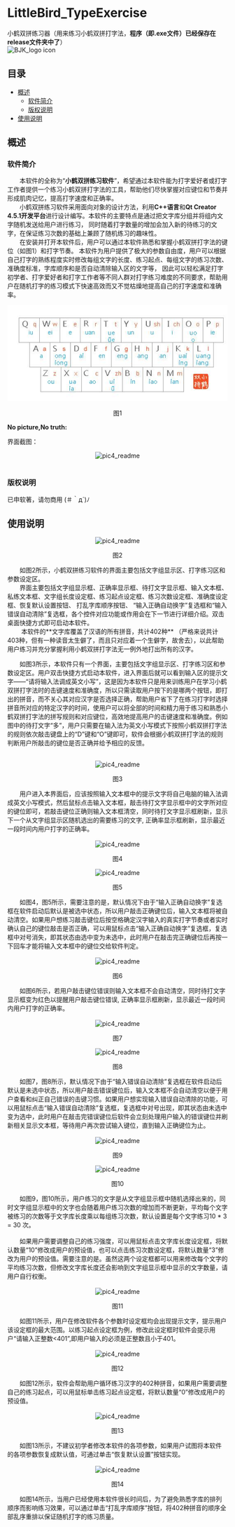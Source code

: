 # LittleBird_TypeExercise
小鹤双拼练习器（用来练习小鹤双拼打字法，**程序（即.exe文件）已经保存在release文件夹中了**）
<br>
![BJK_logo icon](https://github.com/bjk12/LittleBird_TypeExercise/blob/main/bjk1.ico)  
## 目录
* [概述](#概述)
  * [软件简介](#软件简介)
  * [版权说明](#版权说明)
* [使用说明](#使用说明)

## 概述
### 软件简介
&#8195;&#8195;本软件的全称为“**小鹤双拼练习软件**”，希望通过本软件能为打字爱好者或打字工作者提供一个练习小鹤双拼打字法的工具，帮助他们尽快掌握对应键位和节奏并形成肌肉记忆，提高打字速度和正确率。<br>
&#8195;&#8195;小鹤双拼练习软件采用面向对象的设计方法，利用**C++语言**和**Qt Creator 4.5.1开发平台**进行设计编写。本软件的主要特点是通过把文字库分组并将组内文字随机发送给用户进行练习，
同时随着打字数量的增加会加入新的待练习的文字，在保证练习次数的基础上兼顾了随机练习的趣味性。<br>
&#8195;&#8195;在安装并打开本软件后，用户可以通过本软件熟悉和掌握小鹤双拼打字法的键位（如图1）和打字节奏。
本软件为用户提供了极大的参数自由度，用户可以根据自己打字的熟练程度实时修改每组文字的长度、练习起点、每组文字的练习次数、准确度标准，字库顺序和是否自动清除输入区的文字等，
因此可以轻松满足打字初学者、打字爱好者和打字工作者等不同人群对打字练习难度的不同要求，帮助用户在随机打字的练习模式下快速高效而又不觉枯燥地提高自己的打字速度和准确率。<br>
<div align=center><img src="https://github.com/bjk12/LittleBird_TypeExercise/blob/main/pic4_readme/image001.jpg" alt="pic4_readme"/></div>
<p align="center">图1</p>

**No picture,No truth:**<br>

界面截图：<br>
<div align=center><img src="https://github.com/bjk12/LittleBird_TypeExercise/blob/main/pic4_readme/image015.jpg" alt="pic4_readme"/></div><br>

### 版权说明
已申软著，请勿商用 (＃｀д´)ﾉ<br>
## 使用说明

<div align=center><img src="https://github.com/bjk12/LittleBird_TypeExercise/blob/main/pic4_readme/image022.jpg" alt="pic4_readme"/></div>
<p align="center">图2</p>
&#8195;&#8195;如图2所示，小鹤双拼练习软件的界面主要包括文字组显示区、打字练习区和参数设定区。<br>
&#8195;&#8195;界面主要包括文字组显示框、正确率显示框、待打文字显示框、输入文本框、私练文本框、文字组长度设定框、练习起点设定框、练习次数设定框、准确度设定框、恢复默认设置按钮、
打乱字库顺序按钮、 “输入正确自动换字”复选框和“输入错误自动清除”复选框，各个控件对应功能或作用会在下一节进行详细介绍。双击桌面快捷方式即可启动本软件。<br>
&#8195;&#8195; 本软件的**文字库覆盖了汉语的所有拼音，共计402种** （严格来说共计403种，但有一种读音太生僻了，而且只对应着一个生僻字，故舍去），以此帮助用户练习并充分掌握利用小鹤双拼打字法无一例外地打出所有的汉字。 <br>

&#8195;&#8195;如图3所示，本软件只有一个界面，主要包括文字组显示区、打字练习区和参数设定区。用户双击快捷方式启动本软件，进入界面后就可以看到输入区的提示文字——“请将输入法调成英文小写”，这是因为本软件只是用来训练用户在学习小鹤双拼打字法时的击键速度和准确度，所以只需读取用户按下的是哪两个按钮，即打出的拼音，而不关心其对应汉字是否选择正确，帮助用户省下了在练习打字时选择拼音所对应的特定汉字的时间，使用户可以将全部的时间和精力用于练习和熟悉小鹤双拼打字法的拼写规则和对应键位，高效地提高用户的击键速度和准确度。例如图中的待打文字“多”，用户只需要在输入法为英文小写模式下按照小鹤双拼打字法的规则依次敲击键盘上的“D”键和“O”键即可，软件会根据小鹤双拼打字法的规则判断用户所敲击的键位是否正确并给予相应的反馈。<br><br>
<div align=center><img src="https://github.com/bjk12/LittleBird_TypeExercise/blob/main/pic4_readme/image023.jpg" alt="pic4_readme"/></div>
<p align="center">图3</p>
&#8195;&#8195;用户进入本界面后，应该按照输入文本框中的提示文字将自己电脑的输入法调成英文小写模式，然后鼠标点击输入文本框，敲击待打文字显示框中的文字所对应的键位即可，若敲击键位正确则输入文本框清空，同时待打文字显示框刷新，显示下一个从文字组显示区随机选出的需要练习的文字, 正确率显示框刷新，显示最近一段时间内用户打字的正确率。<br><br>
<div align=center><img src="https://github.com/bjk12/LittleBird_TypeExercise/blob/main/pic4_readme/image024.jpg" alt="pic4_readme"/></div>
<p align="center">图4</p>
<div align=center><img src="https://github.com/bjk12/LittleBird_TypeExercise/blob/main/pic4_readme/image025.jpg" alt="pic4_readme"/></div>
<p align="center">图5</p>
&#8195;&#8195;如图4，图5所示，需要注意的是，默认情况下由于“输入正确自动换字”复选框在软件启动后默认是被选中状态，所以用户敲击正确键位后，输入文本框将被自动清空。如果用户想练习敲击键位后按空格确定汉字输入的真实打字节奏或者实时确认自己的键位敲击是否正确，可以用鼠标点击“输入正确自动换字”复选框，复选框中对号消失，即其状态由选中变为未选中，此时用户在敲击完正确键位后再按一下回车才能将输入文本框中的键位交给软件判定。<br><br>
<div align=center><img src="https://github.com/bjk12/LittleBird_TypeExercise/blob/main/pic4_readme/image026.jpg" alt="pic4_readme"/></div>
<p align="center">图6</p>
&#8195;&#8195;如图6所示，若用户敲击键位错误则输入文本框不会自动清空，同时待打文字显示框变为红色以提醒用户敲击键位错误, 正确率显示框刷新，显示最近一段时间内用户打字的正确率。<br><br>
<div align=center><img src="https://github.com/bjk12/LittleBird_TypeExercise/blob/main/pic4_readme/image027.jpg" alt="pic4_readme"/></div>
<p align="center">图7</p>
<div align=center><img src="https://github.com/bjk12/LittleBird_TypeExercise/blob/main/pic4_readme/image028.jpg" alt="pic4_readme"/></div>
<p align="center">图8</p>
&#8195;&#8195;如图7，图8所示，默认情况下由于“输入错误自动清除”复选框在软件启动后默认是未选中状态，所以用户敲击错误键位后，输入文本框不会自动清空以便于用户查看和纠正自己错误的击键习惯。如果用户想实现输入错误自动清除的功能，可以用鼠标点击“输入错误自动清除”复选框，复选框中对号出现，即其状态由未选中变为选中，此时用户在敲击完错误键位后软件会立刻处理用户输入的错误键位并刷新相关显示文本框，等待用户再次尝试输入键位，直到输入正确键位为止。<br><br>
<div align=center><img src="https://github.com/bjk12/LittleBird_TypeExercise/blob/main/pic4_readme/image029.jpg" alt="pic4_readme"/></div>
<p align="center">图9</p>
<div align=center><img src="https://github.com/bjk12/LittleBird_TypeExercise/blob/main/pic4_readme/image030.jpg" alt="pic4_readme"/></div>
<p align="center">图10</p>
&#8195;&#8195;如图9，图10所示，用户练习的文字是从文字组显示框中随机选择出来的，同时文字组显示框中的文字也会随着用户练习次数的增加而不断更新，平均每个文字被练习的次数等于文字库长度乘以每组练习次数，默认设置是每个文字练习10 * 3 = 30 次。<br><br>
&#8195;&#8195;如果用户需要调整自己的练习强度，可以用鼠标点击文字库长度设定框，将默认数量“10”修改成用户的预设值，也可以点击练习次数设定框，将默认数量“3”修改为用户的预设值。需要注意的是。虽然这两个设定框都可以用来修改每个文字的平均练习次数，但修改文字库长度还会影响到文字组显示框中显示的文字数量，请用户自行权衡。<br><br>
<div align=center><img src="https://github.com/bjk12/LittleBird_TypeExercise/blob/main/pic4_readme/image031.jpg" alt="pic4_readme"/></div>
<p align="center">图11</p>
&#8195;&#8195;如图11所示，用户在修改软件各个参数时设定框均会出现提示文字，提示用户该设定框的最大范围。以练习起点设定框为例，修改此设定框时软件会提示用户“请输入正整数<401”,即用户输入的必须是正整数且小于401。<br><br>
<div align=center><img src="https://github.com/bjk12/LittleBird_TypeExercise/blob/main/pic4_readme/image032.jpg" alt="pic4_readme"/></div>
<p align="center">图12</p>
&#8195;&#8195;如图12所示，软件会帮助用户循环练习汉字的402种拼音，如果用户需要调整自己的练习起点，可以用鼠标单击练习起点设定框，将默认数量“0”修改成用户的预设值。<br><br>
<div align=center><img src="https://github.com/bjk12/LittleBird_TypeExercise/blob/main/pic4_readme/image033.jpg" alt="pic4_readme"/></div>
<p align="center">图13</p>
&#8195;&#8195;如图13所示，不建议初学者修改本软件的各项参数，如果用户试图将本软件的各项参数恢复成默认值，可通过单击“恢复默认设置”按钮实现。<br><br>
<div align=center><img src="https://github.com/bjk12/LittleBird_TypeExercise/blob/main/pic4_readme/image034.jpg" alt="pic4_readme"/></div>
<p align="center">图14</p>
&#8195;&#8195;如图14所示，当用户已经使用本软件很长时间后，为了避免熟悉字库的排列顺序而影响练习效果，可以通过单击“打乱字库顺序”按钮，将402种拼音的顺序全部乱序重排以保证随机打字的练习质量。<br>
&#8195;&#8195;<br>

